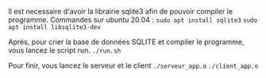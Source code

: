 Il est necessaire d'avoir la librairie sqlite3 afin de pouvoir compiler le programme.
Commandes sur ubuntu 20.04 :
`sudo apt install sqlite3`
`sudo apt install libsqlite3-dev`

Après, pour crier la base de données SQLITE et compiler le programme, vous lancez le script run.
`./run.sh`

Pour finir, vous lancez le serveur et le client
`./serveur_app.o`
`./client_app.o`
